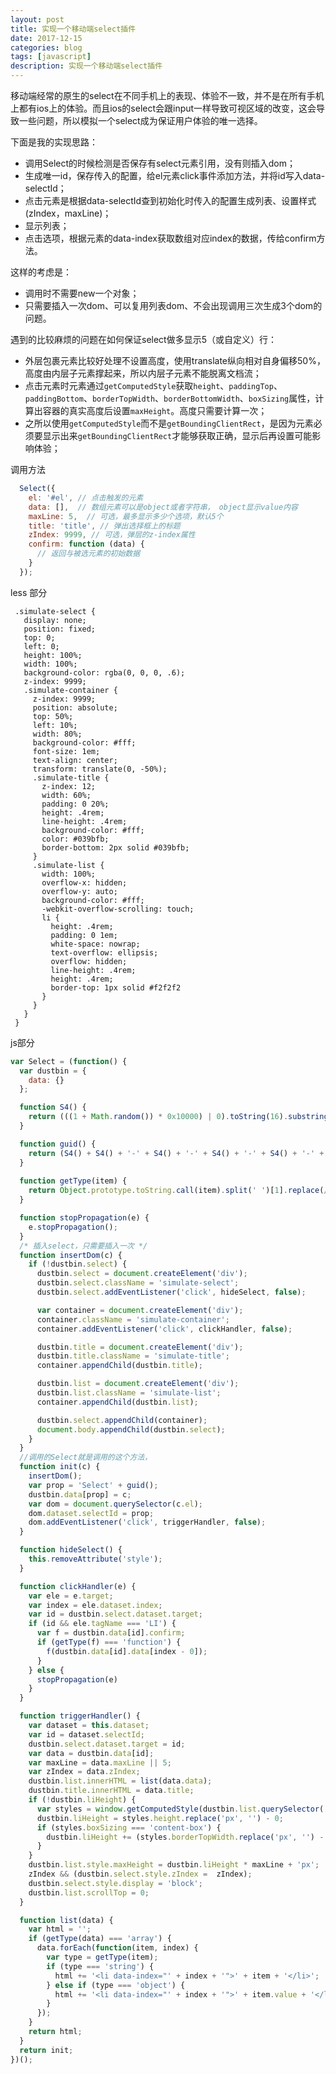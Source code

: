 ```yaml
---
layout: post
title: 实现一个移动端select插件
date: 2017-12-15
categories: blog
tags: [javascript]
description: 实现一个移动端select插件
---
```


移动端经常的原生的select在不同手机上的表现、体验不一致，并不是在所有手机上都有ios上的体验。而且ios的select会跟input一样导致可视区域的改变，这会导致一些问题，所以模拟一个select成为保证用户体验的唯一选择。

下面是我的实现思路：
- 调用Select的时候检测是否保存有select元素引用，没有则插入dom； 
- 生成唯一id，保存传入的配置，给el元素click事件添加方法，并将id写入data-selectId；
- 点击元素是根据data-selectId查到初始化时传入的配置生成列表、设置样式(zIndex，maxLine)；
- 显示列表；
- 点击选项，根据元素的data-index获取数组对应index的数据，传给confirm方法。

这样的考虑是：
- 调用时不需要new一个对象；
- 只需要插入一次dom、可以复用列表dom、不会出现调用三次生成3个dom的问题。

遇到的比较麻烦的问题在如何保证select做多显示5（或自定义）行：
- 外层包裹元素比较好处理不设置高度，使用translate纵向相对自身偏移50%，高度由内层子元素撑起来，所以内层子元素不能脱离文档流；
- 点击元素时元素通过`getComputedStyle`获取`height`、`paddingTop`、`paddingBottom`、`borderTopWidth`、`borderBottomWidth`、`boxSizing`属性，计算出容器的真实高度后设置`maxHeight`。高度只需要计算一次；
- 之所以使用`getComputedStyle`而不是`getBoundingClientRect`，是因为元素必须要显示出来`getBoundingClientRect`才能够获取正确，显示后再设置可能影响体验；


调用方法
```javascript
  Select({
    el: '#el', // 点击触发的元素
    data: [],  // 数组元素可以是object或者字符串， object显示value内容
    maxLine: 5,  // 可选，最多显示多少个选项，默认5个
    title: 'title', // 弹出选择框上的标题
    zIndex: 9999, // 可选，弹层的z-index属性
    confirm: function (data) {
      // 返回与被选元素的初始数据
    }
  });
```

less 部分
```less
 .simulate-select {
   display: none;
   position: fixed;
   top: 0;
   left: 0;
   height: 100%;
   width: 100%;
   background-color: rgba(0, 0, 0, .6);
   z-index: 9999;
   .simulate-container {
     z-index: 9999;
     position: absolute;
     top: 50%;
     left: 10%;
     width: 80%;
     background-color: #fff;
     font-size: 1em;
     text-align: center;
     transform: translate(0, -50%);
     .simulate-title {
       z-index: 12;
       width: 60%;
       padding: 0 20%;
       height: .4rem;
       line-height: .4rem;
       background-color: #fff;
       color: #039bfb;
       border-bottom: 2px solid #039bfb;
     }
     .simulate-list {
       width: 100%;
       overflow-x: hidden;
       overflow-y: auto;
       background-color: #fff;
       -webkit-overflow-scrolling: touch;
       li {
         height: .4rem;
         padding: 0 1em;
         white-space: nowrap;
         text-overflow: ellipsis;
         overflow: hidden;
         line-height: .4rem;
         height: .4rem;
         border-top: 1px solid #f2f2f2
       }
     }
   }
 }
```

js部分
```javascript
var Select = (function() {
  var dustbin = {
    data: {}
  };

  function S4() {
    return (((1 + Math.random()) * 0x10000) | 0).toString(16).substring(1);
  }

  function guid() {
    return (S4() + S4() + '-' + S4() + '-' + S4() + '-' + S4() + '-' + S4() + S4() + S4());
  }
  
  function getType(item) {
    return Object.prototype.toString.call(item).split(' ')[1].replace(/[^a-z]/ig, '').toLowerCase();
  }

  function stopPropagation(e) {
    e.stopPropagation();
  }
  /* 插入select，只需要插入一次 */
  function insertDom(c) {
    if (!dustbin.select) {
      dustbin.select = document.createElement('div');
      dustbin.select.className = 'simulate-select';
      dustbin.select.addEventListener('click', hideSelect, false);

      var container = document.createElement('div');
      container.className = 'simulate-container';
      container.addEventListener('click', clickHandler, false);

      dustbin.title = document.createElement('div');
      dustbin.title.className = 'simulate-title';
      container.appendChild(dustbin.title);

      dustbin.list = document.createElement('div');
      dustbin.list.className = 'simulate-list';
      container.appendChild(dustbin.list);

      dustbin.select.appendChild(container);
      document.body.appendChild(dustbin.select);
    }
  }
  //调用的Select就是调用的这个方法，
  function init(c) {
    insertDom();
    var prop = 'Select' + guid();
    dustbin.data[prop] = c;
    var dom = document.querySelector(c.el);
    dom.dataset.selectId = prop;
    dom.addEventListener('click', triggerHandler, false);
  }

  function hideSelect() {
    this.removeAttribute('style');
  }

  function clickHandler(e) {
    var ele = e.target;
    var index = ele.dataset.index;
    var id = dustbin.select.dataset.target;
    if (id && ele.tagName === 'LI') {
      var f = dustbin.data[id].confirm;
      if (getType(f) === 'function') {
        f(dustbin.data[id].data[index - 0]);
      }
    } else {
      stopPropagation(e)
    }
  }

  function triggerHandler() {
    var dataset = this.dataset;
    var id = dataset.selectId;
    dustbin.select.dataset.target = id;
    var data = dustbin.data[id];
    var maxLine = data.maxLine || 5;
    var zIndex = data.zIndex;
    dustbin.list.innerHTML = list(data.data);
    dustbin.title.innerHTML = data.title;
    if (!dustbin.liHeight) {
      var styles = window.getComputedStyle(dustbin.list.querySelector('li'), null);
      dustbin.liHeight = styles.height.replace('px', '') - 0;
      if (styles.boxSizing === 'content-box') {
        dustbin.liHeight += (styles.borderTopWidth.replace('px', '') - 0) + (styles.borderBottomWidth.replace('px', '') - 0) + (styles.paddingTop.replace('px', '') - 0) + (styles.paddingBottom.replace('px', '') - 0);
      }
    }
    dustbin.list.style.maxHeight = dustbin.liHeight * maxLine + 'px';
    zIndex && (dustbin.select.style.zIndex =  zIndex);
    dustbin.select.style.display = 'block';
    dustbin.list.scrollTop = 0;
  }

  function list(data) {
    var html = '';
    if (getType(data) === 'array') {
      data.forEach(function(item, index) {
        var type = getType(item);
        if (type === 'string') {
          html += '<li data-index="' + index + '">' + item + '</li>';
        } else if (type === 'object') {
          html += '<li data-index="' + index + '">' + item.value + '</li>';
        }
      });
    }
    return html;
  }
  return init;
})();

```